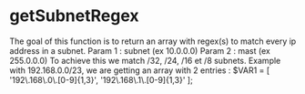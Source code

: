getSubnetRegex
==============

The goal of this function is to return an array with regex(s) to match every ip address in a subnet.
 Param 1 : subnet (ex 10.0.0.0)
 Param 2 : mast (ex 255.0.0.0)
 To achieve this we match /32, /24, /16 et /8 subnets. 
 Example with 192.168.0.0/23, we are getting an array with 2 entries :
$VAR1 = [
      '192\\.168\\.0\\.[0-9]{1,3}',
      '192\\.168\\.1\\.[0-9]{1,3}'
    ];
